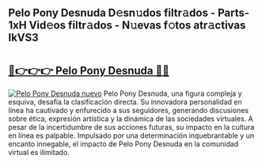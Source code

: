 ## Pelo Pony Desnuda D𝚎sn𝚞dos filtr𝚊dos - Parts-1xH Vid𝚎os filtr𝚊dos - N𝚞evas f𝚘tos atr𝚊ctivas IkVS3

# <h2><a href="http://mb1i2o7.tromn.icu/?c=Pelo+Pony+Desnuda">🔗👉👉👉 Pelo Pony Desnuda 🔗🔗</a></h2>

[![Pelo Pony Desnuda nuevo](https://i.imgur.com/pEAQMta.gif)](http://mb1i2o7.tromn.icu/?c=Pelo+Pony+Desnuda)
Pelo Pony Desnuda, una figura compleja y esquiva, desafía la clasificación directa. Su innovadora personalidad en línea ha cautivado y enfurecido a sus seguidores, generando discusiones sobre ética, expresión artística y la dinámica de las sociedades virtuales. A pesar de la incertidumbre de sus acciones futuras, su impacto en la cultura en línea es palpable. Impulsado por una determinación inquebrantable y un encanto innegable, el impacto de Pelo Pony Desnuda en la comunidad virtual es ilimitado.
